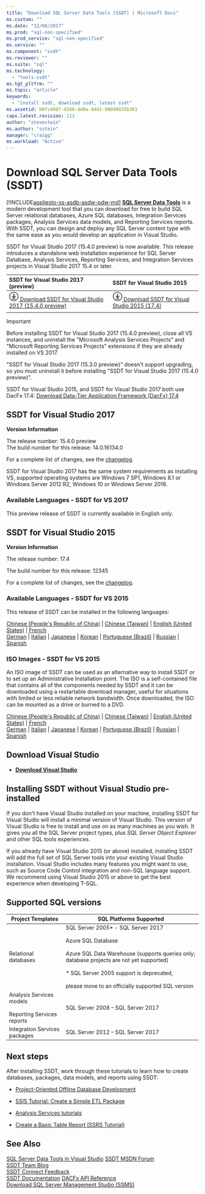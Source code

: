 ```yaml
---
title: "Download SQL Server Data Tools (SSDT) | Microsoft Docs"
ms.custom: ""
ms.date: "12/08/2017"
ms.prod: "sql-non-specified"
ms.prod_service: "sql-non-specified"
ms.service: ""
ms.component: "ssdt"
ms.reviewer: ""
ms.suite: "sql"
ms.technology: 
  - "tools-ssdt"
ms.tgt_pltfrm: ""
ms.topic: "article"
keywords: 
  - "install ssdt, download ssdt, latest ssdt"
ms.assetid: b0fc4987-d260-4d0a-9dd1-98099835b361
caps.latest.revision: 113
author: "stevestein"
ms.author: "sstein"
manager: "craigg"
ms.workload: "Active"
---
```

# Download SQL Server Data Tools (SSDT)
[!INCLUDE[appliesto-ss-asdb-asdw-pdw-md](../includes/appliesto-ss-asdb-asdw-pdw-md.md)]
**[SQL Server Data Tools](https://msdn.microsoft.com/library/hh272686(v=vs.103).aspx)** is a modern development tool that you can download for free to build SQL Server relational databases, Azure SQL databases, Integration Services packages, Analysis Services data models, and Reporting Services reports. With SSDT, you can design and deploy any SQL Server content type with the same ease as you would develop an application in Visual Studio. 

SSDT for Visual Studio 2017 (15.4.0 preview) is now available. This release introduces a standalone web installation experience for SQL Server Database, Analysis Services, Reporting Services, and Integration Services projects in Visual Studio 2017 15.4 or later.

| SSDT for Visual Studio 2017 (preview) | SSDT for Visual Studio 2015 | 
|:--|:--|
|[![download](../ssdt/media/download.png) Download SSDT for Visual Studio 2017 (15.4.0 preview) ](https://go.microsoft.com/fwlink/?LinkId=860015) | [![download](../ssdt/media/download.png) Download SSDT for Visual Studio 2015 (17.4)](https://go.microsoft.com/fwlink/?linkid=858660)|
|||

> [!IMPORTANT]
> Before installing SSDT for Visual Studio 2017 (15.4.0 preview), close all VS instances, and uninstall the "Microsoft Analysis Services Projects" and "Microsoft Reporting Services Projects" extensions if they are already installed on VS 2017. 
> 
> "SSDT for Visual Studio 2017 (15.3.0 preview)" doesn't support upgrading, so you must uninstall it before installing "SSDT for Visual Studio 2017 (15.4.0 preview)". 


SSDT for Visual Studio 2015, and SSDT for Visual Studio 2017 both use DacFx 17.4: [Download Data-Tier Application Framework (DacFx) 17.4](https://www.microsoft.com/download/details.aspx?id=56048)



## SSDT for Visual Studio 2017
**Version Information**  
  
The release number: 15.4.0 preview  
The build number for this release: 14.0.16134.0

For a complete list of changes, see the [changelog](changelog-for-sql-server-data-tools-ssdt.md).

SSDT for Visual Studio 2017 has the same system requirements as installing VS, supported operating systems are Windows 7 SP1, Windows 8.1 or Windows Server 2012 R2, Windows 10 or Windows Server 2016.  

### Available Languages - SSDT for VS 2017
  
 This preview release of SSDT is currently available in English only.




## SSDT for Visual Studio 2015
**Version Information**  
  
The release number: 17.4

The build number for this release: 12345
  
For a complete list of changes, see the [changelog](changelog-for-sql-server-data-tools-ssdt.md).

### Available Languages - SSDT for VS 2015
  
This release of SSDT can be installed in the following languages:  

[Chinese (People's Republic of China)]( https://go.microsoft.com/fwlink/?linkid=858660&clcid=0x804) | 
[Chinese (Taiwan)]( https://go.microsoft.com/fwlink/?linkid=858660&clcid=0x404) | 
[English (United States)]( https://go.microsoft.com/fwlink/?linkid=858660&clcid=0x409) | 
[French]( https://go.microsoft.com/fwlink/?linkid=858660&clcid=0x40c)  
[German]( https://go.microsoft.com/fwlink/?linkid=858660&clcid=0x407) | 
[Italian]( https://go.microsoft.com/fwlink/?linkid=858660&clcid=0x410) | 
[Japanese]( https://go.microsoft.com/fwlink/?linkid=858660&clcid=0x411) | 
[Korean]( https://go.microsoft.com/fwlink/?linkid=858660&clcid=0x412) | 
[Portuguese (Brazil)]( https://go.microsoft.com/fwlink/?linkid=858660&clcid=0x416) | 
[Russian]( https://go.microsoft.com/fwlink/?linkid=858660&clcid=0x419) | 
[Spanish]( https://go.microsoft.com/fwlink/?linkid=858660&clcid=0x40a)  

### ISO Images - SSDT for VS 2015

An ISO image of SSDT can be used as an alternative way to install SSDT or to set up an Administrative Installation point. The ISO is a self-contained file that contains all of the components needed by SSDT and it can be downloaded using a restartable download manager, useful for situations with limited or less reliable network bandwidth. Once downloaded, the ISO can be mounted as a drive or burned to a DVD.

[Chinese (People's Republic of China)]( https://go.microsoft.com/fwlink/?linkid=858663&clcid=0x804) |
[Chinese (Taiwan)]( https://go.microsoft.com/fwlink/?linkid=858663&clcid=0x404) |
[English (United States)]( https://go.microsoft.com/fwlink/?linkid=858663&clcid=0x409) |
[French]( https://go.microsoft.com/fwlink/?linkid=858663&clcid=0x40c)  
[German]( https://go.microsoft.com/fwlink/?linkid=858663&clcid=0x407) |
[Italian]( https://go.microsoft.com/fwlink/?linkid=858663&clcid=0x410) |
[Japanese]( https://go.microsoft.com/fwlink/?linkid=858663&clcid=0x411) |
[Korean]( https://go.microsoft.com/fwlink/?linkid=858663&clcid=0x412) |
[Portuguese (Brazil)]( https://go.microsoft.com/fwlink/?linkid=858663&clcid=0x416) |
[Russian]( https://go.microsoft.com/fwlink/?linkid=858663&clcid=0x419) |
[Spanish]( https://go.microsoft.com/fwlink/?linkid=858663&clcid=0x40a)


## Download Visual Studio

* [**Download Visual Studio**](https://www.visualstudio.com/downloads)

## Installing SSDT without Visual Studio pre-installed

If you don't have Visual Studio installed on your machine, installing SSDT for Visual Studio will install a minimal version of Visual Studio. This version of Visual Studio is free to install and use on as many machines as you wish. It gives you all the SQL Server project types, plus *SQL Server Object Explorer* and other SQL tools experiences.

If you already have Visual Studio 2015 (or above) installed, installing SSDT will add the full set of SQL Server tools into your existing Visual Studio installation. Visual Studio includes many features you might want to use, such as Source Code Control integration and non-SQL language support. We recommend using Visual Studio 2015 or above to get the best experience when developing T-SQL.


## Supported SQL versions
  
|Project Templates|SQL Platforms Supported|  
|-------------------|--------------------|  
Relational databases|  SQL Server 2005* - SQL Server 2017 <br /><br />Azure SQL Database<br /><br />Azure SQL Data Warehouse (supports queries only; database projects are not yet supported)<br /><br />  * SQL Server 2005 support is deprecated,<br /><br /> please move to an officially supported SQL version|
  |Analysis Services models<br /><br />Reporting Services reports | SQL Server 2008 – SQL Server 2017|
  |Integration Services packages| SQL Server 2012 – SQL Server 2017    |
  
## Next steps  
After installing SSDT, work through these tutorials to learn how to create databases, packages, data models, and reports using SSDT:  
  
-   [Project-Oriented Offline Database Development](https://msdn.microsoft.com/library/hh272702(v=vs.103).aspx)  
  
-   [SSIS Tutorial: Create a Simple ETL Package](../integration-services/ssis-how-to-create-an-etl-package.md)  
  
-   [Analysis Services tutorials](../analysis-services/analysis-services-tutorials-ssas.md)  
  
-   [Create a Basic Table Report (SSRS Tutorial)](../reporting-services/create-a-basic-table-report-ssrs-tutorial.md)  
  



## See Also  
[SQL Server Data Tools in Visual Studio](https://msdn.microsoft.com/library/hh272686(v=vs.103).aspx)  
[SSDT MSDN Forum](https://social.msdn.microsoft.com/Forums/sqlserver/home?forum=ssdt)  
[SSDT Team Blog](http://blogs.msdn.com/b/ssdt/)  
[SSDT Connect Feedback](https://connect.microsoft.com/SQLServer/Feedback)  
[SSDT Documentation](https://msdn.microsoft.com/library/hh272686(v=vs.103).aspx)  
[DACFx API Reference](https://msdn.microsoft.com/library/dn645454.aspx)  
[Download SQL Server Management Studio (SSMS)](../ssms/download-sql-server-management-studio-ssms.md)  
